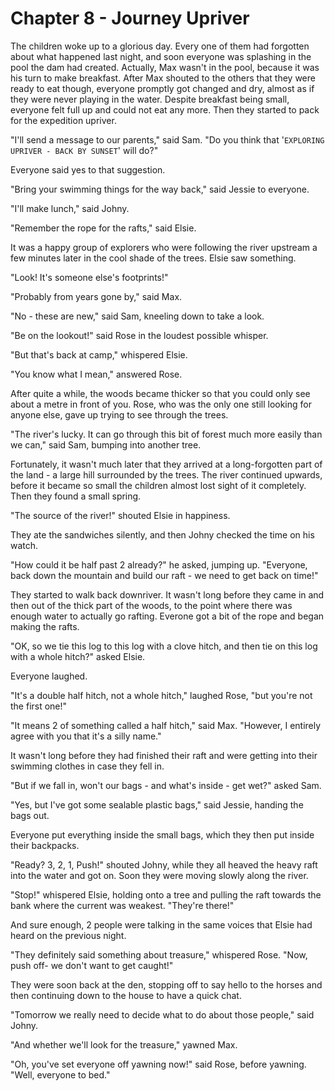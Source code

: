 # Chapter 8 - Journey Upriver

The children woke up to a glorious day. Every one of them had forgotten about what happened last night, and soon everyone was splashing in the pool the dam had created. Actually, Max wasn't in the pool, because it was his turn to make breakfast. After Max shouted to the others that they were ready to eat though, everyone promptly got changed and dry, almost as if they were never playing in the water. Despite breakfast being small, everyone felt full up and could not eat any more. Then they started to pack for the expedition upriver.

"I'll send a message to our parents," said Sam. "Do you think that '`EXPLORING UPRIVER - BACK BY SUNSET`' will do?"

Everyone said yes to that suggestion.

"Bring your swimming things for the way back," said Jessie to everyone.

"I'll make lunch," said Johny.

"Remember the rope for the rafts," said Elsie.

It was a happy group of explorers who were following the river upstream a few minutes later in the cool shade of the trees. Elsie saw something.

"Look! It's someone else's footprints!"

"Probably from years gone by," said Max.

"No - these are new," said Sam, kneeling down to take a look.

"Be on the lookout!" said Rose in the loudest possible whisper.

"But that's back at camp," whispered Elsie.

"You know what I mean," answered Rose.

After quite a while, the woods became thicker so that you could only see about a metre in front of you. Rose, who was the only one still looking for anyone else, gave up trying to see through the trees.

"The river's lucky. It can go through this bit of forest much more easily than we can," said Sam, bumping into another tree.

Fortunately, it wasn't much later that they arrived at a long-forgotten part of the land - a large hill surrounded by the trees. The river continued upwards, before it became so small the children almost lost sight of it completely. Then they found a small spring.

"The source of the river!" shouted Elsie in happiness.

They ate the sandwiches silently, and then Johny checked the time on his watch.

"How could it be half past 2 already?" he asked, jumping up. "Everyone, back down the mountain and build our raft - we need to get back on time!"

They started to walk back downriver. It wasn't long before they came in and then out of the thick part of the woods, to the point where there was enough water to actually go rafting. Everone got a bit of the rope and began making the rafts.

"OK, so we tie this log to this log with a clove hitch, and then tie on this log with a whole hitch?" asked Elsie.

Everyone laughed.

"It's a double half hitch, not a whole hitch," laughed Rose, "but you're not the first one!"

"It means 2 of something called a half hitch," said Max. "However, I entirely agree with you that it's a silly name."

It wasn't long before they had finished their raft and were getting into their swimming clothes in case they fell in.

"But if we fall in, won't our bags - and what's inside - get wet?" asked Sam.

"Yes, but I've got some sealable plastic bags," said Jessie, handing the bags out.

Everyone put everything inside the small bags, which they then put inside their backpacks.

"Ready? 3, 2, 1, Push!" shouted Johny, while they all heaved the heavy raft into the water and got on. Soon they were moving slowly along the river.

"Stop!" whispered Elsie, holding onto a tree and pulling the raft towards the bank where the current was weakest. "They're there!"

And sure enough, 2 people were talking in the same voices that Elsie had heard on the previous night.

"They definitely said something about treasure," whispered Rose. "Now, push off- we don't want to get caught!"

They were soon back at the den, stopping off to say hello to the horses and then continuing down to the house to have a quick chat.

"Tomorrow we really need to decide what to do about those people," said Johny.

"And whether we'll look for the treasure," yawned Max.

"Oh, you've set everyone off yawning now!" said Rose, before yawning. "Well, everyone to bed."
